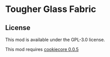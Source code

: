 # Tougher Glass Fabric

## License

This mod is available under the GPL-3.0 license.

This mod requires [cookiecore 0.0.5](https://www.curseforge.com/minecraft/mc-mods/cookie-core-fabric)
